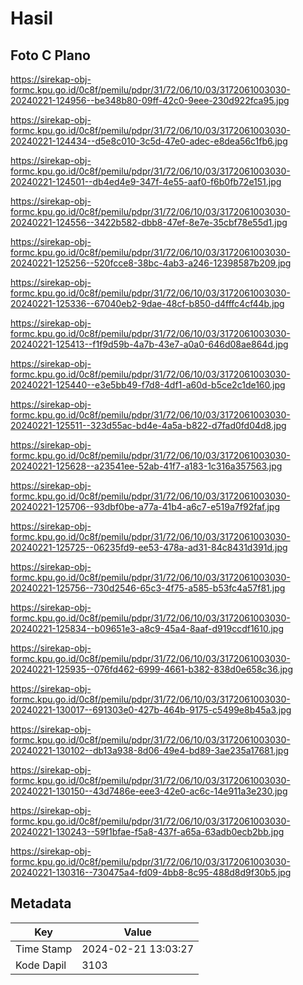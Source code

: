 # Hasil

## Foto C Plano

https://sirekap-obj-formc.kpu.go.id/0c8f/pemilu/pdpr/31/72/06/10/03/3172061003030-20240221-124956--be348b80-09ff-42c0-9eee-230d922fca95.jpg

https://sirekap-obj-formc.kpu.go.id/0c8f/pemilu/pdpr/31/72/06/10/03/3172061003030-20240221-124434--d5e8c010-3c5d-47e0-adec-e8dea56c1fb6.jpg

https://sirekap-obj-formc.kpu.go.id/0c8f/pemilu/pdpr/31/72/06/10/03/3172061003030-20240221-124501--db4ed4e9-347f-4e55-aaf0-f6b0fb72e151.jpg

https://sirekap-obj-formc.kpu.go.id/0c8f/pemilu/pdpr/31/72/06/10/03/3172061003030-20240221-124556--3422b582-dbb8-47ef-8e7e-35cbf78e55d1.jpg

https://sirekap-obj-formc.kpu.go.id/0c8f/pemilu/pdpr/31/72/06/10/03/3172061003030-20240221-125256--520fcce8-38bc-4ab3-a246-12398587b209.jpg

https://sirekap-obj-formc.kpu.go.id/0c8f/pemilu/pdpr/31/72/06/10/03/3172061003030-20240221-125336--67040eb2-9dae-48cf-b850-d4fffc4cf44b.jpg

https://sirekap-obj-formc.kpu.go.id/0c8f/pemilu/pdpr/31/72/06/10/03/3172061003030-20240221-125413--f1f9d59b-4a7b-43e7-a0a0-646d08ae864d.jpg

https://sirekap-obj-formc.kpu.go.id/0c8f/pemilu/pdpr/31/72/06/10/03/3172061003030-20240221-125440--e3e5bb49-f7d8-4df1-a60d-b5ce2c1de160.jpg

https://sirekap-obj-formc.kpu.go.id/0c8f/pemilu/pdpr/31/72/06/10/03/3172061003030-20240221-125511--323d55ac-bd4e-4a5a-b822-d7fad0fd04d8.jpg

https://sirekap-obj-formc.kpu.go.id/0c8f/pemilu/pdpr/31/72/06/10/03/3172061003030-20240221-125628--a23541ee-52ab-41f7-a183-1c316a357563.jpg

https://sirekap-obj-formc.kpu.go.id/0c8f/pemilu/pdpr/31/72/06/10/03/3172061003030-20240221-125706--93dbf0be-a77a-41b4-a6c7-e519a7f92faf.jpg

https://sirekap-obj-formc.kpu.go.id/0c8f/pemilu/pdpr/31/72/06/10/03/3172061003030-20240221-125725--06235fd9-ee53-478a-ad31-84c8431d391d.jpg

https://sirekap-obj-formc.kpu.go.id/0c8f/pemilu/pdpr/31/72/06/10/03/3172061003030-20240221-125756--730d2546-65c3-4f75-a585-b53fc4a57f81.jpg

https://sirekap-obj-formc.kpu.go.id/0c8f/pemilu/pdpr/31/72/06/10/03/3172061003030-20240221-125834--b09651e3-a8c9-45a4-8aaf-d919ccdf1610.jpg

https://sirekap-obj-formc.kpu.go.id/0c8f/pemilu/pdpr/31/72/06/10/03/3172061003030-20240221-125935--076fd462-6999-4661-b382-838d0e658c36.jpg

https://sirekap-obj-formc.kpu.go.id/0c8f/pemilu/pdpr/31/72/06/10/03/3172061003030-20240221-130017--691303e0-427b-464b-9175-c5499e8b45a3.jpg

https://sirekap-obj-formc.kpu.go.id/0c8f/pemilu/pdpr/31/72/06/10/03/3172061003030-20240221-130102--db13a938-8d06-49e4-bd89-3ae235a17681.jpg

https://sirekap-obj-formc.kpu.go.id/0c8f/pemilu/pdpr/31/72/06/10/03/3172061003030-20240221-130150--43d7486e-eee3-42e0-ac6c-14e911a3e230.jpg

https://sirekap-obj-formc.kpu.go.id/0c8f/pemilu/pdpr/31/72/06/10/03/3172061003030-20240221-130243--59f1bfae-f5a8-437f-a65a-63adb0ecb2bb.jpg

https://sirekap-obj-formc.kpu.go.id/0c8f/pemilu/pdpr/31/72/06/10/03/3172061003030-20240221-130316--730475a4-fd09-4bb8-8c95-488d8d9f30b5.jpg


## Metadata

| Key        | Value               |
| ---------- | ------------------- |
| Time Stamp | 2024-02-21 13:03:27 |
| Kode Dapil | 3103                |




